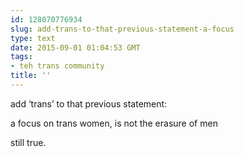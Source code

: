 ```yaml
---
id: 128070776934
slug: add-trans-to-that-previous-statement-a-focus
type: text
date: 2015-09-01 01:04:53 GMT
tags:
- teh trans community
title: ''
---
```

<p>add &lsquo;trans&rsquo; to that previous statement:

a focus on trans women, is not the erasure of men

still true. </p>